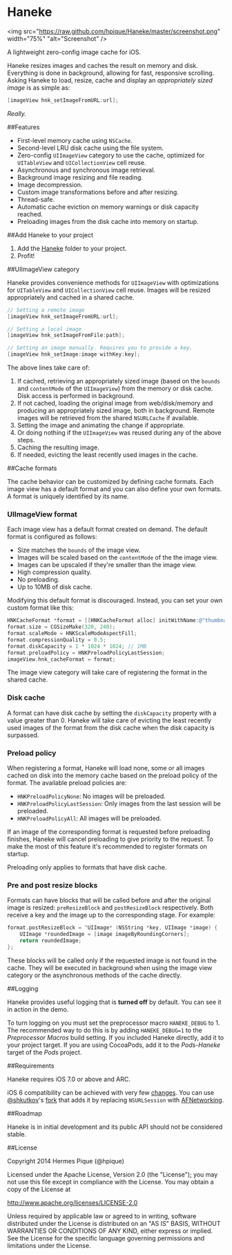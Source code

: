 Haneke
======
<img src="https://raw.github.com/hpique/Haneke/master/screenshot.png" width="75%" "alt="Screenshot" />

<!-- [![Build Status](https://travis-ci.org/hpique/Haneke.png)](https://travis-ci.org/hpique/Haneke) -->

A lightweight zero-config image cache for iOS. 

Haneke resizes images and caches the result on memory and disk. Everything is done in background, allowing for fast, responsive scrolling. Asking Haneke to load, resize, cache and display an *appropriately sized image* is as simple as:

```objective-c
[imageView hnk_setImageFromURL:url];
```

_Really._

##Features

* First-level memory cache using `NSCache`.
* Second-level LRU disk cache using the file system.
* Zero-config `UIImageView` category to use the cache, optimized for `UITableView` and `UICollectionView` cell reuse.
* Asynchronous and synchronous image retrieval.
* Background image resizing and file reading.
* Image decompression.
* Custom image transformations before and after resizing.
* Thread-safe.
* Automatic cache eviction on memory warnings or disk capacity reached.
* Preloading images from the disk cache into memory on startup.

##Add Haneke to your project

1. Add the [Haneke](https://github.com/hpique/Haneke/tree/master/Haneke) folder to your project.
2. Profit!

##UIImageView category

Haneke provides convenience methods for `UIImageView` with optimizations for `UITableView` and `UICollectionView` cell reuse. Images will be resized appropriately and cached in a shared cache.

```objective-c
// Setting a remote image
[imageView hnk_setImageFromURL:url];

// Setting a local image
[imageView hnk_setImageFromFile:path];

// Setting an image manually. Requires you to provide a key.
[imageView hnk_setImage:image withKey:key];
```

The above lines take care of:

1. If cached, retrieving an appropriately sized image (based on the `bounds` and `contentMode` of the `UIImageView`) from the memory or disk cache. Disk access is performed in background.
2. If not cached, loading the original image from web/disk/memory and producing an appropriately sized image, both in background. Remote images will be retrieved from the shared `NSURLCache` if available.
3. Setting the image and animating the change if appropriate.
4. Or doing nothing if the `UIImageView` was reused during any of the above steps.
5. Caching the resulting image.
6. If needed, evicting the least recently used images in the cache.


##Cache formats

The cache behavior can be customized by defining cache formats. Each image view has a default format and you can also define your own formats. A format is uniquely identified by its name.

### UIImageView format

Each image view has a default format created on demand. The default format is configured as follows:

* Size matches the `bounds` of the image view.
* Images will be scaled based on the `contentMode` of the the image view.
* Images can be upscaled if they're smaller than the image view.
* High compression quality.
* No preloading.
* Up to 10MB of disk cache.

Modifying this default format is discouraged. Instead, you can set your own custom format like this:

```objective-c
HNKCacheFormat *format = [[HNKCacheFormat alloc] initWithName:@"thumbnail"];
format.size = CGSizeMake(320, 240);
format.scaleMode = HNKScaleModeAspectFill;
format.compressionQuality = 0.5;
format.diskCapacity = 1 * 1024 * 1024; // 1MB
format.preloadPolicy = HNKPreloadPolicyLastSession;
imageView.hnk_cacheFormat = format;
```

The image view category will take care of registering the format in the shared cache.

### Disk cache

A format can have disk cache by setting the `diskCapacity` property with a value greater than 0. Haneke will take care of evicting the least recently used images of the format from the disk cache when the disk capacity is surpassed.

### Preload policy

When registering a format, Haneke will load none, some or all images cached on disk into the memory cache based on the preload policy of the format. The available preload policies are:

* `HNKPreloadPolicyNone`: No images will be preloaded.
* `HNKPreloadPolicyLastSession`: Only images from the last session will be preloaded.
* `HNKPreloadPolicyAll`: All images will be preloaded.

If an image of the corresponding format is requested before preloading finishes, Haneke will cancel preloading to give priority to the request. To make the most of this feature it's recommended to register formats on startup.

Preloading only applies to formats that have disk cache.

### Pre and post resize blocks

Formats can have blocks that will be called before and after the original image is resized: `preResizeBlock` and `postResizeBlock` respectively. Both receive a key and the image up to the corresponding stage. For example:

```objective-c
format.postResizeBlock = ^UIImage* (NSString *key, UIImage *image) {
    UIImage *roundedImage = [image imageByRoundingCorners];
    return roundedImage;
};
```

These blocks will be called only if the requested image is not found in the cache. They will be executed in background when using the image view category or the asynchronous methods of the cache directly.

##Logging

Haneke provides useful logging that is **turned off** by default. You can see it in action in the demo.

To turn logging on you must set the preprocessor macro `HANEKE_DEBUG` to 1. The recommended way to do this is by adding `HANEKE_DEBUG=1` to the *Preprocessor Macros* build setting. If you included Haneke directly, add it to your project target. If you are using CocoaPods, add it to the *Pods-Haneke* target of the *Pods* project.


##Requirements

Haneke requires iOS 7.0 or above and ARC. 

iOS 6 compatibility can be achieved with very few [changes](https://github.com/hpique/Haneke/pull/17). You can use [@shkutkov](https://github.com/shkutkov)'s [fork](https://github.com/shkutkov/Haneke) that adds it by replacing `NSURLSession` with [AFNetworking](https://github.com/AFNetworking/AFNetworking).

##Roadmap

Haneke is in initial development and its public API should not be considered stable.

##License

 Copyright 2014 Hermes Pique (@hpique)
 
 Licensed under the Apache License, Version 2.0 (the "License");
 you may not use this file except in compliance with the License.
 You may obtain a copy of the License at
 
 http://www.apache.org/licenses/LICENSE-2.0
 
 Unless required by applicable law or agreed to in writing, software
 distributed under the License is distributed on an "AS IS" BASIS,
 WITHOUT WARRANTIES OR CONDITIONS OF ANY KIND, either express or implied.
 See the License for the specific language governing permissions and
 limitations under the License.

